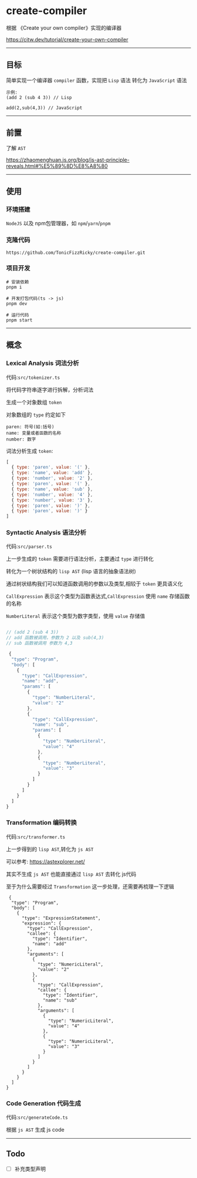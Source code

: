 # create-compiler

根据 《Create your own compiler》实现的编译器

https://citw.dev/tutorial/create-your-own-compiler

---

## 目标

简单实现一个编译器 `compiler` 函数，实现把 `Lisp` 语法 转化为 `JavaScript` 语法

```
示例:
(add 2 (sub 4 3)) // Lisp

add(2,sub(4,3)) // JavaScript

```
---

## 前置

了解 `AST` 

https://zhaomenghuan.js.org/blog/js-ast-principle-reveals.html#%E5%89%8D%E8%A8%80

---

## 使用

### 环境搭建

`NodeJS` 以及 npm包管理器，如 `npm`/`yarn`/`pnpm`

### 克隆代码

```
https://github.com/TonicFizzRicky/create-compiler.git
```

### 项目开发

```
# 安装依赖
pnpm i

# 开发打包代码(ts -> js)
pnpm dev

# 运行代码
pnpm start
```

---

## 概念

### Lexical Analysis 词法分析

代码:`src/tokenizer.ts`

将代码字符串逐字进行拆解，分析词法

生成一个对象数组  `token`

对象数组的 `type` 约定如下

```
paren: 符号(如:括号)
name: 变量或者函数的名称
number: 数字
```


词法分析生成 `token`:

```javascript
[
  { type: 'paren', value: '(' },
  { type: 'name', value: 'add' },
  { type: 'number', value: '2' },
  { type: 'paren', value: '(' },
  { type: 'name', value: 'sub' },
  { type: 'number', value: '4' },
  { type: 'number', value: '3' },
  { type: 'paren', value: ')' },
  { type: 'paren', value: ')' }
]

```

### Syntactic Analysis 语法分析

代码:`src/parser.ts`

上一步生成的 `token` 需要进行语法分析，主要通过 `type` 进行转化

转化为一个树状结构的 `lisp AST` (lisp 语言的抽象语法树)

通过树状结构我们可以知道函数调用的参数以及类型,相较于 `token` 更具语义化

`CallExpression` 表示这个类型为函数表达式,`CallExpression` 使用 `name` 存储函数的名称

`NumberLiteral` 表示这个类型为数字类型，使用 `value` 存储值

```javascript

// (add 2 (sub 4 3))
// add 函数被调用，参数为 2 以及 sub(4,3)
// sub 函数被调用 参数为 4,3

 {
  "type": "Program",
  "body": [
    {
      "type": "CallExpression",
      "name": "add",
      "params": [
        {
          "type": "NumberLiteral",
          "value": "2"
        },
        {
          "type": "CallExpression",
          "name": "sub",
          "params": [
            {
              "type": "NumberLiteral",
              "value": "4"
            },
            {
              "type": "NumberLiteral",
              "value": "3"
            }
          ]
        }
      ]
    }
  ]
}

```

### Transformation 编码转换

代码:`src/transformer.ts`

上一步得到的 `lisp AST`,转化为 `js AST`

可以参考: https://astexplorer.net/

其实不生成 `js AST` 也能直接通过 `lisp AST` 去转化 js代码

至于为什么需要经过 `Transformation` 这一步处理，还需要再梳理一下逻辑


```
 {
  "type": "Program",
  "body": [
    {
      "type": "ExpressionStatement",
      "expression": {
        "type": "CallExpression",
        "callee": {
          "type": "Identifier",
          "name": "add"
        },
        "arguments": [
          {
            "type": "NumericLiteral",
            "value": "2"
          },
          {
            "type": "CallExpression",
            "callee": {
              "type": "Identifier",
              "name": "sub"
            },
            "arguments": [
              {
                "type": "NumericLiteral",
                "value": "4"
              },
              {
                "type": "NumericLiteral",
                "value": "3"
              }
            ]
          }
        ]
      }
    }
  ]
}
```

### Code Generation 代码生成

代码:`src/generateCode.ts`


根据 `js AST` 生成 js code

---
## Todo

- [ ] 补充类型声明 